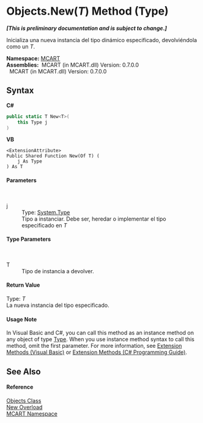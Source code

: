 # Objects.New(*T*) Method (Type)
 _**\[This is preliminary documentation and is subject to change.\]**_

Inicializa una nueva instancia del tipo dinámico especificado, devolviéndola como un *T*.

**Namespace:**&nbsp;<a href="89e7854f-fe6f-d208-fb0c-b17953422852">MCART</a><br />**Assemblies:**&nbsp;&nbsp;MCART (in MCART.dll) Version: 0.7.0.0<br />&nbsp;&nbsp;MCART (in MCART.dll) Version: 0.7.0.0<br />

## Syntax

**C#**<br />
``` C#
public static T New<T>(
	this Type j
)

```

**VB**<br />
``` VB
<ExtensionAttribute>
Public Shared Function New(Of T) ( 
	j As Type
) As T
```


#### Parameters
&nbsp;<dl><dt>j</dt><dd>Type: <a href="http://msdn2.microsoft.com/es-es/library/42892f65" target="_blank">System.Type</a><br />Tipo a instanciar. Debe ser, heredar o implementar el tipo especificado en *T*</dd></dl>

#### Type Parameters
&nbsp;<dl><dt>T</dt><dd>Tipo de instancia a devolver.</dd></dl>

#### Return Value
Type: *T*<br />La nueva instancia del tipo especificado.

#### Usage Note
In Visual Basic and C#, you can call this method as an instance method on any object of type <a href="http://msdn2.microsoft.com/es-es/library/42892f65" target="_blank">Type</a>. When you use instance method syntax to call this method, omit the first parameter. For more information, see <a href="http://msdn.microsoft.com/en-us/library/bb384936.aspx">Extension Methods (Visual Basic)</a> or <a href="http://msdn.microsoft.com/en-us/library/bb383977.aspx">Extension Methods (C# Programming Guide)</a>.

## See Also


#### Reference
<a href="bed01b44-1ba8-b02e-7f19-0855e84b8dbd">Objects Class</a><br /><a href="92a191b1-be81-a401-a196-06e73b7c5075">New Overload</a><br /><a href="89e7854f-fe6f-d208-fb0c-b17953422852">MCART Namespace</a><br />